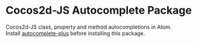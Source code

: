 # Cocos2d-JS Autocomplete Package

Cocos2d-JS class, property and method autocompletions in Atom.  
Install [autocomplete-plus](https://github.com/atom-community/autocomplete-plus) before installing this package.
